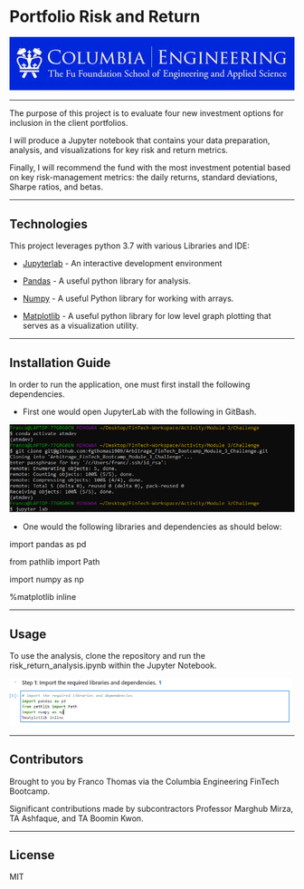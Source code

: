 # Portfolio Risk and Return

![Columbia Engineering.](images/Columbia.jpeg)

___
The purpose of this project is to evaluate four new investment options for inclusion in the client portfolios.

I will produce a Jupyter notebook that contains your data preparation, analysis, and visualizations for key risk and return metrics.

Finally, I will recommend the fund with the most investment potential based on key risk-management metrics: the daily returns, standard deviations, Sharpe ratios, and betas.

---

## Technologies

This project leverages python 3.7 with various Libraries and IDE:

* [Jupyterlab](http://justinbois.github.io/bootcamp/2020_fsri/lessons/l01_welcome.html#Jupyter) - An interactive development environment

* [Pandas](https://www.w3schools.com/python/pandas/pandas_dataframes.asp) - A useful python library for analysis.

* [Numpy](https://www.w3schools.com/python/numpy/numpy_intro.asp) - A useful Python library for working with arrays.

* [Matplotlib](https://www.w3schools.com/python/matplotlib_intro.asp) - A useful python library for low level graph plotting that serves as a visualization utility.

---

## Installation Guide

In order to run the application, one must first install the following dependencies.


* First one would open JupyterLab with the following in GitBash.

![Loading JupyterLab.](images/JupyterLab.PNG)

* One would the following libraries and dependencies as should below:

import pandas as pd

from pathlib import Path

import numpy as np

%matplotlib inline

---

## Usage
To use the analysis, clone the repository and run the risk_return_analysis.ipynb within the Jupyter Notebook.

![Start running the portfolio risk and return file.](images/Portfolio_risk_and_return.PNG)


---

## Contributors

Brought to you by Franco Thomas via the Columbia Engineering FinTech Bootcamp.

Significant contributions made by subcontractors Professor Marghub Mirza, TA Ashfaque, and TA Boomin Kwon.

---

## License

MIT
